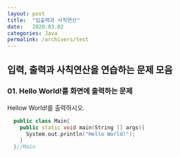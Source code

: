 ```yaml
---
layout: post
title:  "입출력과 사칙연산"
date:   2020.03.02
categories: Java
permalink: /archivers/test
---
```

## 입력, 출력과 사칙연산을 연습하는 문제 모음

### 01. Hello World!를 화면에 출력하는 문제

Hellow World!를 출력하시오.
 
~~~cpp
  public class Main{
    public static void main(String [] args){
      System.out.println("Hello World!");
    }
  }//Main
~~~


